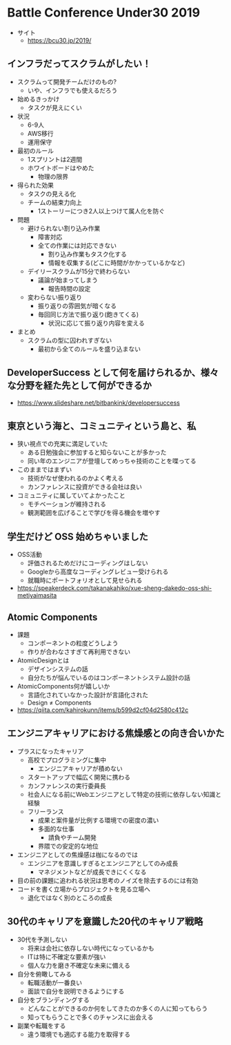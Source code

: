 # Battle Conference Under30 2019

- サイト
  - https://bcu30.jp/2019/

## インフラだってスクラムがしたい！

- スクラムって開発チームだけのもの?
  - いや、インフラでも使えるだろう
- 始めるきっかけ
  - タスクが見えにくい
- 状況
  - 6-9人
  - AWS移行
  - 運用保守
- 最初のルール
  - 1スプリントは2週間
  - ホワイトボードはやめた
    - 物理の限界
- 得られた効果
  - タスクの見える化
  - チームの結束力向上
    - 1ストーリーにつき2人以上つけて属人化を防ぐ
- 問題
  - 避けられない割り込み作業
    - 障害対応
    - 全ての作業には対応できない
      - 割り込み作業もタスク化する
      - 情報を収集する(どこに時間がかかっているかなど)
  - デイリースクラムが15分で終わらない
    - 議論が始まってしまう
      - 報告時間の設定
  - 変わらない振り返り
    - 振り返りの雰囲気が暗くなる
    - 毎回同じ方法で振り返り(飽きてくる)
      - 状況に応じて振り返り内容を変える
- まとめ
  - スクラムの型に囚われすぎない
    - 最初から全てのルールを盛り込まない

## DeveloperSuccess として何を届けられるか、様々な分野を経た先として何ができるか

- https://www.slideshare.net/bitbankink/developersuccess

## 東京という海と、コミュニティという島と、私

- 狭い視点での充実に満足していた
  - ある日勉強会に参加すると知らないことが多かった
  - 同い年のエンジニアが登壇してめっちゃ技術のことを喋ってる
- このままではまずい
  - 技術がなぜ使われるのかよく考える
  - カンファレンスに投資ができる会社は良い
- コミュニティに属していてよかったこと
  - モチベーションが維持される
  - 観測範囲を広げることで学びを得る機会を増やす

## 学生だけど OSS 始めちゃいました

- OSS活動
  - 評価されるためだけにコーディングはしない
  - Googleから高度なコーディングレビュー受けられる
  - 就職時にポートフォリオとして見せられる
- https://speakerdeck.com/takanakahiko/xue-sheng-dakedo-oss-shi-metiyaimasita

## Atomic Components

- 課題
  - コンポーネントの粒度どうしよう
  - 作りが合わなさすぎて再利用できない
- AtomicDesignとは
  - デザインシステムの話
  - 自分たちが悩んでいるのはコンポーネントシステム設計の話
- AtomicComponents何が嬉しいか
  - 言語化されていなかった設計が言語化された
  - Design ≠ Components
- https://qiita.com/kahirokunn/items/b599d2cf04d2580c412c

## エンジニアキャリアにおける焦燥感との向き合いかた

- プラスになったキャリア
  - 高校でプログラミングに集中
    - エンジニアキャリアが積めない
  - スタートアップで幅広く開発に携わる
  - カンファレンスの実行委員長
  - 社会人になる前にWebエンジニアとして特定の技術に依存しない知識と経験
  - フリーランス
    - 成果と案件量が比例する環境での密度の濃い
    - 多面的な仕事
      - 請負やチーム開発
    - 界隈での安定的な地位
- エンジニアとしての焦燥感は枷になるのでは
  - エンジニアを意識しすぎるとエンジニアとしてのみ成長
    - マネジメントなどが成長できにくくなる
- 目の前の課題に追われる状況は思考のノイズを除去するのには有効
- コードを書く立場からプロジェクトを見る立場へ
  - 退化ではなく別のところの成長

## 30代のキャリアを意識した20代のキャリア戦略

- 30代を予測しない
  - 将来は会社に依存しない時代になっているかも
  - ITは特に不確定な要素が強い
  - 個人な力を磨き不確定な未来に備える
- 自分を俯瞰してみる
  - 転職活動が一番良い
  - 面談で自分を説明できるようにする
- 自分をブランディングする
  - どんなことができるのか何をしてきたのか多くの人に知ってもらう
  - 知ってもらうことで多くのチャンスに出会える
- 副業や転職をする
  - 違う環境でも適応する能力を取得する
